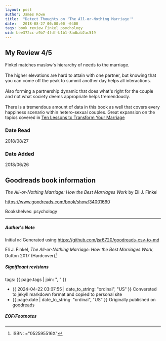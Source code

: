 ```yaml
---
layout: post
author: James Rowe
title:  "Detect Thoughts on 'The All-or-Nothing Marriage'"
date:   2018-08-27 00:00:00 -0400
tags: book review Finkel psychology
uid: bee372cc-a9b7-4fdf-b1b1-8adbab2ac519
---
```


<!-- highly dependent on how you personally use jekyll templates, and how you want this to show up -->
<!-- escape any jekyll keys with double brackets -->

## My Review 4/5

Finkel matches maslow's hierarchy of needs to the marriage.<br/><br/>The higher elevations are hard to attain with one partner, but knowing that you can come off the peak to summit another day helps all interactions.<br/><br/>Also forming a partnership dynamic that does what's right for the couple and not what society deems appropriate helps tremendously.<br/><br/>There is a tremendous amount of data in this book as well that covers every happiness scenario within hetero-sexual couples. Great expansion on the topics covered in [Ten Lessons to Transform Your Marriage](https://www.goodreads.com/book/show/634227)

### Date Read
2018/08/27

### Date Added
2018/06/26

## Goodreads book information

*The All-or-Nothing Marriage: How the Best Marriages Work* by Eli J. Finkel

https://www.goodreads.com/book/show/34001660

Bookshelves: psychology

---

##### Author's Note

Initial `md` Generated using https://github.com/jsr6720/goodreads-csv-to-md

Eli J. Finkel, *The All-or-Nothing Marriage: How the Best Marriages Work*,  Dutton 2017 (Hardcover)[^1]

##### Significant revisions

tags: {{ page.tags | join: ", " }} <!-- todo move this somewhere -->

- {{ 2024-04-22 03:07:55 | date_to_string: "ordinal", "US" }} Convereted to jekyll markdown format and copied to personal site
- {{ page.date | date_to_string: "ordinal", "US" }} Originally published on [goodreads](https://www.goodreads.com)

##### EOF/Footnotes

[^1]: ISBN: ="052595516X"